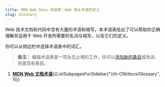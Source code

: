 ```yaml
---
title: MDN Web Docs 术语表：Web 相关术语的定义
slug: Glossary
---
```


Web 技术文档和代码中含有大量的术语和缩写。本术语表给出了可以帮助你正确理解并运用于 Web 开发所需要的名词与缩写，以及它们的定义。

你可以从侧边栏中选择术语表中的词汇。

> **备注：** 编辑术语表是一项永无止境的工作，你可以[添加新的条目](/zh-CN/docs/MDN/Writing_guidelines/Howto/Write_a_new_entry_in_the_Glossary)或改进、完善现有条目。

<section id="Quick_links">
 <ol>
  <li><strong><a href="/zh-CN/docs/Glossary">MDN Web 文档术语</a></strong>{{ListSubpagesForSidebar("/zh-CN/docs/Glossary", 1)}}</li>
 </ol>
</section>
